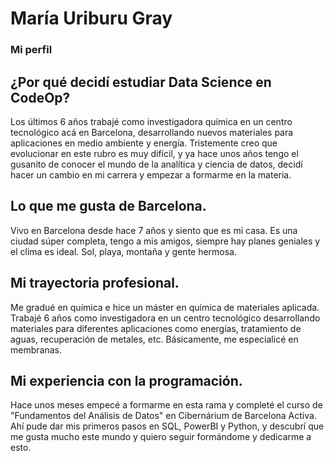 # María Uriburu Gray
### Mi perfil

## ¿Por qué decidí estudiar Data Science en CodeOp?
Los últimos 6 años trabajé como investigadora química en un centro tecnológico acá en Barcelona, desarrollando nuevos materiales para aplicaciones en medio ambiente y energía.
Tristemente creo que evolucionar en este rubro es muy difícil, y ya hace unos años tengo el gusanito de conocer el mundo de la analítica y ciencia de datos, decidí hacer un cambio en mi carrera y empezar a formarme en la materia.
## Lo que me gusta de Barcelona.
Vivo en Barcelona desde hace 7 años y siento que es mi casa. Es una ciudad súper completa, tengo a mis amigos, siempre hay planes geniales y el clima es ideal. Sol, playa, montaña y gente hermosa.
## Mi trayectoria profesional.
Me gradué en química e hice un máster en química de materiales aplicada. Trabajé 6 años como investigadora en un centro tecnológico desarrollando materiales para diferentes aplicaciones como energías, tratamiento de aguas, recuperación de metales, etc. 
Básicamente, me especialicé en membranas.
## Mi experiencia con la programación.
Hace unos meses empecé a formarme en esta rama y completé el curso de "Fundamentos del Análisis de Datos" en Cibernárium de Barcelona Activa. Ahí pude dar mis primeros pasos en SQL, PowerBI y Python, y descubrí que me gusta mucho este mundo y quiero seguir formándome y dedicarme a esto.


